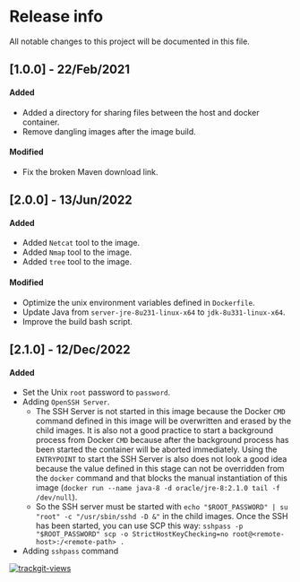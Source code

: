 # Release info

All notable changes to this project will be documented in this file.

## [1.0.0] - 22/Feb/2021
#### Added
* Added a directory for sharing files between the host and docker container.
* Remove dangling images after the image build.
#### Modified
* Fix the broken Maven download link.

## [2.0.0] - 13/Jun/2022
#### Added
* Added `Netcat` tool to the image.
* Added `Nmap` tool to the image.
* Added `tree` tool to the image.
#### Modified
* Optimize the unix environment variables defined in `Dockerfile`.
* Update Java from `server-jre-8u231-linux-x64` to `jdk-8u331-linux-x64`.
* Improve the build bash script.

## [2.1.0] - 12/Dec/2022
#### Added
* Set the Unix `root` password to `password`.
* Adding `OpenSSH Server`.
  * The SSH Server is not started in this image because the Docker `CMD` command defined in this image will be overwritten and erased by the child images.
    It is also not a good practice to start a background process from Docker `CMD` because after the background process has been started the container will be aborted immediately.
    Using the `ENTRYPOINT` to start the SSH Server is also does not look a good idea because the value defined in this stage can not be overridden from the `docker` command and that blocks the manual instantiation of this image (`docker run --name java-8 -d oracle/jre-8:2.1.0 tail -f /dev/null`).
  * So the SSH server must be started with `echo "$ROOT_PASSWORD" | su "root" -c "/usr/sbin/sshd -D &"` in the child images.
    Once the SSH has been started, you can use SCP this way: `sshpass -p "$ROOT_PASSWORD" scp -o StrictHostKeyChecking=no root@<remote-host>:/<remote-path> .`
* Adding `sshpass` command

<a href="https://trackgit.com"><img src="https://us-central1-trackgit-analytics.cloudfunctions.net/token/ping/kv444g8vf7bti919dcgk" alt="trackgit-views" /></a>
